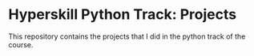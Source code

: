 # Hyperskill Python Track: Projects
This repository contains the projects that I did in the python track of the course.
